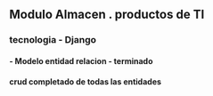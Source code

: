 ## Modulo Almacen . productos de TI
### tecnologia - Django

#### - Modelo entidad relacion - terminado
#### crud completado de todas las entidades
